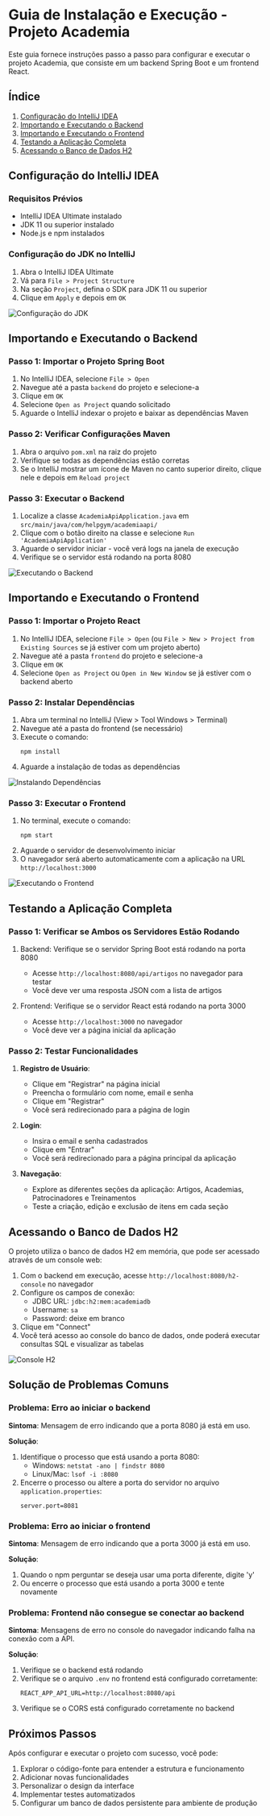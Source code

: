 # Guia de Instalação e Execução - Projeto Academia

Este guia fornece instruções passo a passo para configurar e executar o projeto Academia, que consiste em um backend Spring Boot e um frontend React.

## Índice

1. [Configuração do IntelliJ IDEA](#configuração-do-intellij-idea)
2. [Importando e Executando o Backend](#importando-e-executando-o-backend)
3. [Importando e Executando o Frontend](#importando-e-executando-o-frontend)
4. [Testando a Aplicação Completa](#testando-a-aplicação-completa)
5. [Acessando o Banco de Dados H2](#acessando-o-banco-de-dados-h2)

## Configuração do IntelliJ IDEA

### Requisitos Prévios
- IntelliJ IDEA Ultimate instalado
- JDK 11 ou superior instalado
- Node.js e npm instalados

### Configuração do JDK no IntelliJ

1. Abra o IntelliJ IDEA Ultimate
2. Vá para `File > Project Structure`
3. Na seção `Project`, defina o SDK para JDK 11 ou superior
4. Clique em `Apply` e depois em `OK`

![Configuração do JDK](imagens/config_jdk.png)

## Importando e Executando o Backend

### Passo 1: Importar o Projeto Spring Boot

1. No IntelliJ IDEA, selecione `File > Open`
2. Navegue até a pasta `backend` do projeto e selecione-a
3. Clique em `OK`
4. Selecione `Open as Project` quando solicitado
5. Aguarde o IntelliJ indexar o projeto e baixar as dependências Maven

### Passo 2: Verificar Configurações Maven

1. Abra o arquivo `pom.xml` na raiz do projeto
2. Verifique se todas as dependências estão corretas
3. Se o IntelliJ mostrar um ícone de Maven no canto superior direito, clique nele e depois em `Reload project`

### Passo 3: Executar o Backend

1. Localize a classe `AcademiaApiApplication.java` em `src/main/java/com/helpgym/academiaapi/`
2. Clique com o botão direito na classe e selecione `Run 'AcademiaApiApplication'`
3. Aguarde o servidor iniciar - você verá logs na janela de execução
4. Verifique se o servidor está rodando na porta 8080

![Executando o Backend](imagens/run_backend.png)

## Importando e Executando o Frontend

### Passo 1: Importar o Projeto React

1. No IntelliJ IDEA, selecione `File > Open` (ou `File > New > Project from Existing Sources` se já estiver com um projeto aberto)
2. Navegue até a pasta `frontend` do projeto e selecione-a
3. Clique em `OK`
4. Selecione `Open as Project` ou `Open in New Window` se já estiver com o backend aberto

### Passo 2: Instalar Dependências

1. Abra um terminal no IntelliJ (View > Tool Windows > Terminal)
2. Navegue até a pasta do frontend (se necessário)
3. Execute o comando:
   ```
   npm install
   ```
4. Aguarde a instalação de todas as dependências

![Instalando Dependências](imagens/npm_install.png)

### Passo 3: Executar o Frontend

1. No terminal, execute o comando:
   ```
   npm start
   ```
2. Aguarde o servidor de desenvolvimento iniciar
3. O navegador será aberto automaticamente com a aplicação na URL `http://localhost:3000`

![Executando o Frontend](imagens/run_frontend.png)

## Testando a Aplicação Completa

### Passo 1: Verificar se Ambos os Servidores Estão Rodando

1. Backend: Verifique se o servidor Spring Boot está rodando na porta 8080
   - Acesse `http://localhost:8080/api/artigos` no navegador para testar
   - Você deve ver uma resposta JSON com a lista de artigos

2. Frontend: Verifique se o servidor React está rodando na porta 3000
   - Acesse `http://localhost:3000` no navegador
   - Você deve ver a página inicial da aplicação

### Passo 2: Testar Funcionalidades

1. **Registro de Usuário**:
   - Clique em "Registrar" na página inicial
   - Preencha o formulário com nome, email e senha
   - Clique em "Registrar"
   - Você será redirecionado para a página de login

2. **Login**:
   - Insira o email e senha cadastrados
   - Clique em "Entrar"
   - Você será redirecionado para a página principal da aplicação

3. **Navegação**:
   - Explore as diferentes seções da aplicação: Artigos, Academias, Patrocinadores e Treinamentos
   - Teste a criação, edição e exclusão de itens em cada seção

## Acessando o Banco de Dados H2

O projeto utiliza o banco de dados H2 em memória, que pode ser acessado através de um console web:

1. Com o backend em execução, acesse `http://localhost:8080/h2-console` no navegador
2. Configure os campos de conexão:
   - JDBC URL: `jdbc:h2:mem:academiadb`
   - Username: `sa`
   - Password: deixe em branco
3. Clique em "Connect"
4. Você terá acesso ao console do banco de dados, onde poderá executar consultas SQL e visualizar as tabelas

![Console H2](imagens/h2_console.png)

## Solução de Problemas Comuns

### Problema: Erro ao iniciar o backend

**Sintoma**: Mensagem de erro indicando que a porta 8080 já está em uso.

**Solução**:
1. Identifique o processo que está usando a porta 8080:
   - Windows: `netstat -ano | findstr 8080`
   - Linux/Mac: `lsof -i :8080`
2. Encerre o processo ou altere a porta do servidor no arquivo `application.properties`:
   ```properties
   server.port=8081
   ```

### Problema: Erro ao iniciar o frontend

**Sintoma**: Mensagem de erro indicando que a porta 3000 já está em uso.

**Solução**:
1. Quando o npm perguntar se deseja usar uma porta diferente, digite 'y'
2. Ou encerre o processo que está usando a porta 3000 e tente novamente

### Problema: Frontend não consegue se conectar ao backend

**Sintoma**: Mensagens de erro no console do navegador indicando falha na conexão com a API.

**Solução**:
1. Verifique se o backend está rodando
2. Verifique se o arquivo `.env` no frontend está configurado corretamente:
   ```
   REACT_APP_API_URL=http://localhost:8080/api
   ```
3. Verifique se o CORS está configurado corretamente no backend

## Próximos Passos

Após configurar e executar o projeto com sucesso, você pode:

1. Explorar o código-fonte para entender a estrutura e funcionamento
2. Adicionar novas funcionalidades
3. Personalizar o design da interface
4. Implementar testes automatizados
5. Configurar um banco de dados persistente para ambiente de produção
